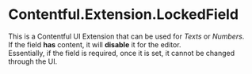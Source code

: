 # Contentful.Extension.LockedField
This is a Contentful UI Extension that can be used for _Texts_ or _Numbers_.  
If the field **has** content, it will **disable** it for the editor.  
Essentially, if the field is required, once it is set, it cannot be changed through the UI.
